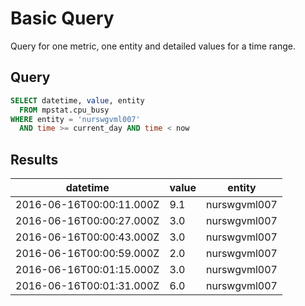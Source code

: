 # Basic Query

Query for one metric, one entity and detailed values for a time range.

## Query

```sql
SELECT datetime, value, entity 
  FROM mpstat.cpu_busy 
WHERE entity = 'nurswgvml007' 
  AND time >= current_day AND time < now
```

## Results

| datetime                 | value | entity       | 
|--------------------------|-------|--------------| 
| 2016-06-16T00:00:11.000Z | 9.1   | nurswgvml007 | 
| 2016-06-16T00:00:27.000Z | 3.0   | nurswgvml007 | 
| 2016-06-16T00:00:43.000Z | 3.0   | nurswgvml007 | 
| 2016-06-16T00:00:59.000Z | 2.0   | nurswgvml007 | 
| 2016-06-16T00:01:15.000Z | 3.0   | nurswgvml007 | 
| 2016-06-16T00:01:31.000Z | 6.0   | nurswgvml007 | 
